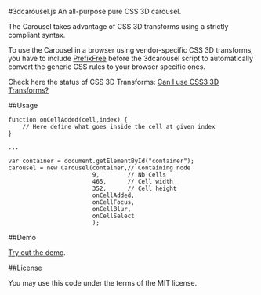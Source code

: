 #3dcarousel.js 
An all-purpose pure CSS 3D carousel.

The Carousel takes advantage of CSS 3D transforms using a strictly compliant syntax.

To use the Carousel in a browser using vendor-specific CSS 3D transforms, you have to include [PrefixFree](http://leaverou.github.com/prefixfree/) before the 3dcarousel script to automatically convert the generic CSS rules to your browser specific ones.  

Check here the status of CSS 3D Transforms: [Can I use CSS3 3D Transforms?](http://caniuse.com/transforms3d)

##Usage

<script type='text/javascript' src='prefixfree.js'></script>
<script type='text/javascript' src='3dcarousel.js'></script>

    function onCellAdded(cell,index) {
    	// Here define what goes inside the cell at given index
    }
    
    ...
    
    var container = document.getElementById("container");
    carousel = new Carousel(container,// Containing node
                            9,        // Nb Cells
                            465,      // Cell width
                            352,      // Cell height
                            onCellAdded,
                            onCellFocus,
                            onCellBlur,
                            onCellSelect
                            );

##Demo

[Try out the demo](http://kaizouman.github.com/3dcarousel/).

##License

You may use this code under the terms of the MIT license.
